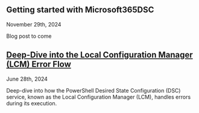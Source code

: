 <div class="article-listing">
<h2>Getting started with Microsoft365DSC</h2>
<div class="article-date">November 29th, 2024</div>
<p>Blog post to come</p>
</div>

<div class="article-listing">
    <h2><a href="/blog/2024/dsc-error-flow/dsc-error-flow/index.html">Deep-Dive into the Local Configuration Manager (LCM) Error Flow</a></h2>
    <div class="article-date">June 28th, 2024</div>
    <p>Deep-dive into how the PowerShell Desired State Configuration (DSC) service, known as the Local Configuration Manager (LCM), handles errors during its execution.</p>
</div>